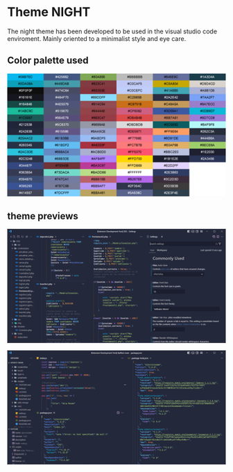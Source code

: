 # Theme NIGHT

The night theme has been developed to be used in the visual studio code enviroment. Mainly oriented to a minimalist style and eye care.

## Color palette used

![color palette](images/color_palette.png "color palette")

## theme previews

![night theme](images/night_1.png "Theme night")

![night theme](images/night_2.png "Theme night")
